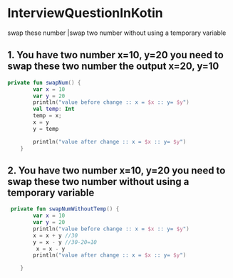 # InterviewQuestionInKotin
swap these  number |swap  two number without using a temporary variable
##  1. You have two number x=10, y=20 you need to swap these two number the output x=20, y=10
``` kotlin
private fun swapNum() {
        var x = 10
        var y = 20
        println("value before change :: x = $x :: y= $y")
        val temp: Int
        temp = x;
        x = y
        y = temp

        println("value after change :: x = $x :: y= $y")
    }
```
##  2. You have two number x=10, y=20 you need to swap these two number without using a temporary variable
```kotlin
 private fun swapNumWithoutTemp() {
        var x = 10
        var y = 20
        println("value before change :: x = $x :: y= $y")
        x = x + y //30
        y = x - y //30-20=10
         x = x - y
        println("value after change :: x = $x :: y= $y")

    }
```

